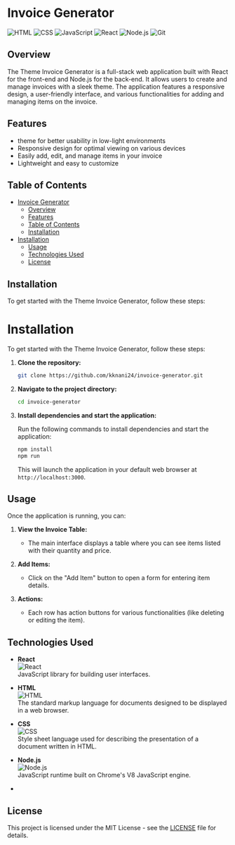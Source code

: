 
# Invoice Generator
![HTML](https://img.shields.io/badge/HTML-%23E34F26.svg?style=for-the-badge&logo=html5&logoColor=white)
![CSS](https://img.shields.io/badge/CSS-%231572B6.svg?style=for-the-badge&logo=css3&logoColor=white)
![JavaScript](https://img.shields.io/badge/JavaScript-%23F7DF1E.svg?style=for-the-badge&logo=javascript&logoColor=black)
![React](https://img.shields.io/badge/React-%2361DAFB.svg?style=for-the-badge&logo=react&logoColor=black)
![Node.js](https://img.shields.io/badge/Node.js-%23339933.svg?style=for-the-badge&logo=nodedotjs&logoColor=white)
![Git](https://img.shields.io/badge/Git-%23F05033.svg?style=for-the-badge&logo=git&logoColor=white)



## Overview

The  Theme Invoice Generator is a full-stack web application built with React for the front-end and Node.js for the back-end. It allows users to create and manage invoices with a sleek  theme. The application features a responsive design, a user-friendly interface, and various functionalities for adding and managing items on the invoice.

## Features

-  theme for better usability in low-light environments
- Responsive design for optimal viewing on various devices
- Easily add, edit, and manage items in your invoice
- Lightweight and easy to customize

## Table of Contents

- [Invoice Generator](#invoice-generator)
  - [Overview](#overview)
  - [Features](#features)
  - [Table of Contents](#table-of-contents)
  - [Installation](#installation)
- [Installation](#installation-1)
  - [Usage](#usage)
  - [Technologies Used](#technologies-used)
  - [License](#license)

## Installation

To get started with the  Theme Invoice Generator, follow these steps:

# Installation

To get started with the Theme Invoice Generator, follow these steps:

1. **Clone the repository:**

   ```bash
   git clone https://github.com/kknani24/invoice-generator.git
   ```

2. **Navigate to the project directory:**

   ```bash
   cd invoice-generator
   ```

3. **Install dependencies and start the application:**

   Run the following commands to install dependencies and start the application:

   ```bash
   npm install
   npm run
   ```

   This will launch the application in your default web browser at `http://localhost:3000`.


## Usage

Once the application is running, you can:

1. **View the Invoice Table:**
   - The main interface displays a table where you can see items listed with their quantity and price.
  
2. **Add Items:**
   - Click on the "Add Item" button to open a form for entering item details.

3. **Actions:**
   - Each row has action buttons for various functionalities (like deleting or editing the item).


## Technologies Used

- **React**  
  ![React](https://upload.wikimedia.org/wikipedia/commons/thumb/a/a7/React-icon.svg/150px-React-icon.svg.png)  
  JavaScript library for building user interfaces.

- **HTML**  
  ![HTML](https://upload.wikimedia.org/wikipedia/commons/thumb/6/61/HTML5_logo_and_wordmark.svg/150px-HTML5_logo_and_wordmark.svg.png)  
  The standard markup language for documents designed to be displayed in a web browser.

- **CSS**  
  ![CSS](https://upload.wikimedia.org/wikipedia/commons/thumb/d/d5/CSS3_logo_and_wordmark.svg/150px-CSS3_logo_and_wordmark.svg.png)  
  Style sheet language used for describing the presentation of a document written in HTML.

- **Node.js**  
  ![Node.js](https://nodejs.org/static/images/logo.svg)  
  JavaScript runtime built on Chrome's V8 JavaScript engine.

- 

## License

This project is licensed under the MIT License - see the [LICENSE](LICENSE) file for details.

#
